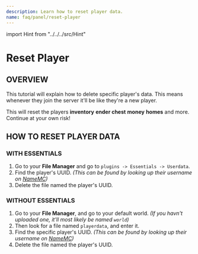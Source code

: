 ```yaml
---
description: Learn how to reset player data.
name: faq/panel/reset-player
---
```


import Hint from "../../../src/Hint"

# Reset Player

## OVERVIEW

This tutorial will explain how to delete specific player's data. This means whenever they join the server it'll be like they're a new player.

<Hint severity="error">
This will reset the players <strong>inventory</strong> <strong>ender chest</strong> <strong>money</strong> <strong>homes</strong> and more. Continue at your own risk!
</Hint>

## HOW TO RESET PLAYER DATA

### WITH ESSENTIALS

1. Go to your **File Manager** and go to `plugins -> Essentials -> Userdata`.
2. Find the player's UUID. _\(This can be found by looking up their username on_ [_NameMC_](https://namemc.com/)_\)_
3. Delete the file named the player's UUID.

### WITHOUT ESSENTIALS

1. Go to your **File Manager**, and go to your default world. _\(If you havn't uploaded one, it'll most likely be named `world`\)_
2. Then look for a file named `playerdata`, and enter it.
3. Find the specific player's UUID. _\(This can be found by looking up their username on_ [_NameMC_](https://namemc.com/)_\)_
4. Delete the file named the player's UUID.
